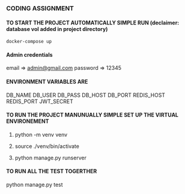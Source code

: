 
### CODING ASSIGNMENT

#### TO START THE PROJECT AUTOMATICALLY SIMPLE RUN (declaimer: database vol added in project directory)

	docker-compose up
 
#### Admin credentials
   
   email => admin@gmail.com 
   password => 12345

#### ENVIRONMENT VARIABLES ARE
      
   DB_NAME
   DB_USER
   DB_PASS
   DB_HOST
   DB_PORT
   REDIS_HOST
   REDIS_PORT
   JWT_SECRET   

#### TO RUN THE PROJECT MANUNUALLY SIMPLE SET UP THE VIRTUAL ENVIRONEMENT

   1. python -m venv venv

   2. source ./venv/bin/activate

   3. python manage.py runserver

#### TO RUN ALL THE TEST TOGERTHER

   python manage.py test
   


